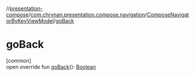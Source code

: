 //[presentation-compose](../../../index.md)/[com.chrynan.presentation.compose.navigation](../index.md)/[ComposeNavigatorByKeyViewModel](index.md)/[goBack](go-back.md)

# goBack

[common]\
open override fun [goBack](go-back.md)(): [Boolean](https://kotlinlang.org/api/latest/jvm/stdlib/kotlin/-boolean/index.html)
